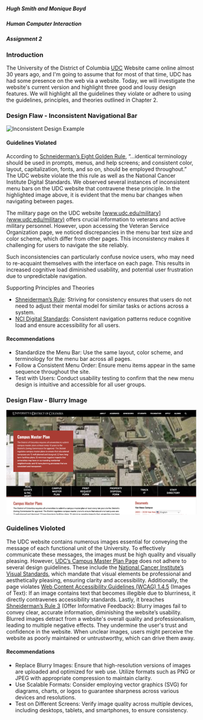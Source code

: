 ##### Hugh Smith and Monique Boyd
##### Human Computer Interaction 
#####  Assignment 2

### Introduction
The University of the District of Columbia [UDC](https://www.udc.edu) Website came online almost 30 years ago, and I'm going to assume that for most of that time, UDC has had some presence on the web via a website. Today, we will investigate the website's current version and highlight three good and lousy design features. We will highlight all the guidelines they violate or adhere to using the guidelines, principles, and theories outlined in Chapter 2.

### Design Flaw - Inconsistent Navigational Bar
![Inconsistent Design Example](images/inconsistent-navbar1.gif)

#### Guidelines Violated
According to [Schneiderman’s Eight Golden Rule](https://www.cs.umd.edu/users/ben/goldenrules.html), “…identical terminology should be used in prompts, menus, and help screens; and consistent color, layout, capitalization, fonts, and so on, should be employed throughout.” The UDC website violate the this rule as well as the National Cancer Institute Digital Standards. We observed several instances of inconsistent menu bars on the UDC website that contravene these principle. In the highlighted image above, it is evident that the menu bar changes when navigating between pages.

The military page on the UDC website [www.udc.edu/military](www.udc.edu/military) offers crucial information to veterans and active military personnel. However, upon accessing the Veteran Service Organization page, we noticed discrepancies in the menu bar text size and color scheme, which differ from other pages. This inconsistency makes it challenging for users to navigate the site reliably.

Such inconsistencies can particularly confuse novice users, who may need to re-acquaint themselves with the interface on each page. This results in increased cognitive load diminished usability, and potential user frustration due to unpredictable navigation.

Supporting Principles and Theories
- [Shneiderman’s Rule](https://www.cs.umd.edu/users/ben/goldenrules.html): Striving for consistency ensures that users do not need to adjust their mental model for similar tasks or actions across a system.
- [NCI Digital Standards](https://www.cancer.gov/digital-standards): Consistent navigation patterns reduce cognitive load and ensure accessibility for all users.

#### Recommendations
- Standardize the Menu Bar: Use the same layout, color scheme, and terminology for the menu bar across all pages.
- Follow a Consistent Menu Order: Ensure menu items appear in the same sequence throughout the site.
- Test with Users: Conduct usability testing to confirm that the new menu design is intuitive and accessible for all user groups.


### Design Flaw - Blurry Image
![Blurred Image on Campus Master Plan Website](images/blurred-image.png)

### Guidelines Violoted
The UDC website contains numerous images essential for conveying the message of each functional unit of the University. To effectively communicate these messages, the images must be high quality and visually pleasing. However, [UDC’s Campus Master Plan Page](https://www.udc.edu/facilities/campus-master-plan/) does not adhere to several design guidelines. These include the [National Cancer Institute’s Visual Standards](https://www.cancer.gov/digital-standards), which mandate that visual elements be professional and aesthetically pleasing, ensuring clarity and accessibility.
Additionally, the page violates [Web Content Accessibility Guidelines (WCAG) 1.4.5](https://www.w3.org/WAI/WCAG21/quickref/#images-of-text) (Images of Text): If an image contains text that becomes illegible due to blurriness, it directly contravenes accessibility standards. Lastly, it breaches [Shneiderman’s Rule 3](https://www.cs.umd.edu/users/ben/goldenrules.html) (Offer Informative Feedback): Blurry images fail to convey clear, accurate information, diminishing the website’s usability. Blurred images detract from a website's overall quality and professionalism, leading to multiple negative effects. They undermine the user's trust and confidence in the website. When unclear images, users might perceive the website as poorly maintained or untrustworthy, which can drive them away.

#### Recommendations
- Replace Blurry Images: Ensure that high-resolution versions of images are uploaded and optimized for web use. Utilize formats such as PNG or JPEG with appropriate compression to maintain clarity.
- Use Scalable Formats: Consider employing vector graphics (SVG) for diagrams, charts, or logos to guarantee sharpness across various devices and resolutions.
- Test on Different Screens: Verify image quality across multiple devices, including desktops, tablets, and smartphones, to ensure consistency.


